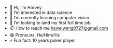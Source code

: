 - 👋 Hi, I’m Harvey
- 👀 I’m interested in data science 
- 🌱 I’m currently learning computer vision
- 💞️ I’m looking to land my first full time job
- 📫 How to reach me heweiwang0727@gmail.com
- 😄 Pronouns: He/Him/His
- ⚡ Fun fact: 10 years poker player

<!---
AIWizzarz/AIWizzarz is a ✨ special ✨ repository because its `README.md` (this file) appears on your GitHub profile.
You can click the Preview link to take a look at your changes.
--->
